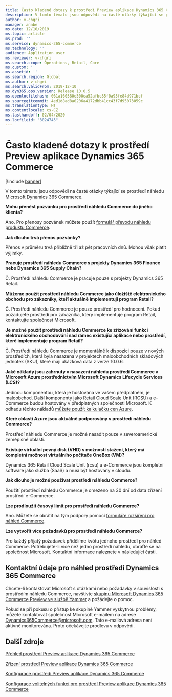 ```yaml
---
title: Často kladené dotazy k prostředí Preview aplikace Dynamics 365 Commerce
description: V tomto tématu jsou odpovědi na časté otázky týkající se prostředí náhledu Microsoft Dynamics 365 Commerce.
author: v-chgri
manager: annbe
ms.date: 12/10/2019
ms.topic: article
ms.prod: ''
ms.service: dynamics-365-commerce
ms.technology: ''
audience: Application user
ms.reviewer: v-chgri
ms.search.scope: Operations, Retail, Core
ms.custom: ''
ms.assetid: ''
ms.search.region: Global
ms.author: v-chgri
ms.search.validFrom: 2019-12-10
ms.dyn365.ops.version: Release 10.0.5
ms.openlocfilehash: 061a160380e500ea52afbc35f0a95fe84d971bcf
ms.sourcegitcommit: 4ed1d8ad8a0206a4172dbb41cc43f7d95073059c
ms.translationtype: HT
ms.contentlocale: cs-CZ
ms.lasthandoff: 02/04/2020
ms.locfileid: "3024745"
---
```

# <a name="dynamics-365-commerce-preview-environment-faq"></a>Často kladené dotazy k prostředí Preview aplikace Dynamics 365 Commerce

[!include [banner](includes/banner.md)]

V tomto tématu jsou odpovědi na časté otázky týkající se prostředí náhledu Microsoft Dynamics 365 Commerce.

**Mohu přenést pozvánku pro prostředí náhledu Commerce do jiného klienta?**

Ano. Pro přenosy pozvánek můžete použít [formulář převodu náhledu produktu Commerce](https://aka.ms/Dynamics365CommercePreviewTransferForm).

**Jak dlouho trvá přenos pozvánky?**

Přenos v průměru trvá přibližně tři až pět pracovních dnů. Mohou však platit výjimky.

**Pracuje prostředí náhledu Commerce s projekty Dynamics 365 Finance nebo Dynamics 365 Supply Chain?**

Č. Prostředí náhledu Commerce je pracuje pouze s projekty Dynamics 365 Retail.

**Můžeme použít prostředí náhledu Commerce jako úložiště elektronického obchodu pro zákazníky, kteří aktuálně implementují program Retail?**

Č. Prostředí náhledu Commerce je pouze prostředí pro hodnocení. Pokud požadujete prostředí pro zákazníka, který implementuje program Retail, kontaktujte společnost Microsoft.

**Je možné použít prostředí náhledu Commerce ke zřizování funkcí elektronického obchodování nad rámec existující aplikace nebo prostředí, které implementuje program Retail?**

Č. Prostředí náhledu Commerce je momentálně k dispozici pouze v nových prostředích, která byla nasazena v projektech maloobchodních skladových jednotek (SKU), které mají ukázková data z verze 10.0.6.

**Jaké náklady jsou zahrnuty v nasazení náhledu prostředí Commerce v Microsoft Azure prostřednictvím Microsoft Dynamics Lifecycle Services (LCS)?**

Jedinou komponentou, která je hostována ve vašem předplatném, je maloobchod. Další komponenty jako Retail Cloud Scale Unit (RCSU) a e-Commerce budou hostovány v předplatných společnosti Microsoft. K odhadu těchto nákladů [můžete použít kalkulačku cen Azure](https://azure.microsoft.com/pricing/calculator/).

**Které oblasti Azure jsou aktuálně podporovány v prostředí náhledu Commerce?**

Prostředí náhledu Commerce je možné nasadit pouze v severoamerické zeměpisné oblasti.

**Existuje virtuální pevný disk (VHD) s možností stažení, který má kompletní možnost virtuálního počítače OneBox (VM)?**

Dynamics 365 Retail Cloud Scale Unit (rcsu) a e-Commerce jsou kompletní software jako služba (SaaS) a musí být hostovány v cloudu.

**Jak dlouho je možné používat prostředí náhledu Commerce?**

Použití prostředí náhledu Commerce je omezeno na 30 dní od data zřízení prostředí e-Commerce.

**Lze prodloužit časový limit pro prostředí náhledu Commerce?**

Ano. Můžete se obrátit na tým podpory pomocí [formuláře rozšíření pro náhled Commerce](https://aka.ms/Dynamics365CommercePreviewExtensionForm).

**Lze vytvořit více požadavků pro prostředí náhledu Commerce?**

Pro každý přijatý požadavek přidělíme kvótu jednoho prostředí pro náhled Commerce. Potřebujete-li více než jedno prostředí náhledu, obraťte se na společnost Microsoft. Kontaktní informace naleznete v následující části.

## <a name="dynamics-365-commerce-preview-environment-contact-information"></a>Kontaktní údaje pro náhled prostředí Dynamics 365 Commerce

Chcete-li kontaktovat Microsoft s otázkami nebo požadavky v souvislosti s prostředím náhledu Commerce, navštivte [skupinu Microsoft Dynamics 365 Commerce Preview ve službě Yammer](https://aka.ms/Dynamics365CommercePreviewYammer) a požádejte o pomoc.

Pokud se při pokusu o přístup ke skupině Yammer vyskytnou problémy, můžete kontaktovat společnost Microsoft e-mailem na adrese <Dynamics365Commerce@microsoft.com>. Tato e-mailová adresa není aktivně monitorována. Proto očekávejte prodlevu v odpovědi.

## <a name="additional-resources"></a>Další zdroje

[Přehled prostředí Preview aplikace Dynamics 365 Commerce](cpe-overview.md)

[Zřízení prostředí Preview aplikace Dynamics 365 Commerce](provisioning-guide.md)

[Konfigurace prostředí Preview aplikace Dynamics 365 Commerce](cpe-post-provisioning.md)

[Konfigurace volitelných funkcí pro prostředí Preview aplikace Dynamics 365 Commerce](cpe-optional-features.md)
